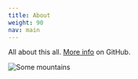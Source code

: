 ```yaml
---
title: About
weight: 90
nav: main
---
```


All about this all. [More info](https://github.com/bolt-design-system/bolt) on GitHub.

![Some mountains](/images/mountains.jpg)
